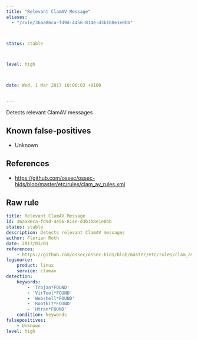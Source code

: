 ```yaml
---
title: "Relevant ClamAV Message"
aliases:
  - "/rule/36aa86ca-fd9d-4456-814e-d3b1b8e1e0bb"



status: stable



level: high



date: Wed, 1 Mar 2017 10:00:03 +0100


---
```


Detects relevant ClamAV messages

<!--more-->


## Known false-positives

* Unknown



## References

* https://github.com/ossec/ossec-hids/blob/master/etc/rules/clam_av_rules.xml


## Raw rule
```yaml
title: Relevant ClamAV Message
id: 36aa86ca-fd9d-4456-814e-d3b1b8e1e0bb
status: stable
description: Detects relevant ClamAV messages
author: Florian Roth
date: 2017/03/01
references:
    - https://github.com/ossec/ossec-hids/blob/master/etc/rules/clam_av_rules.xml
logsource:
    product: linux
    service: clamav
detection:
    keywords:
        - 'Trojan*FOUND'
        - 'VirTool*FOUND'
        - 'Webshell*FOUND'
        - 'Rootkit*FOUND'
        - 'Htran*FOUND'
    condition: keywords
falsepositives:
    - Unknown
level: high

```
